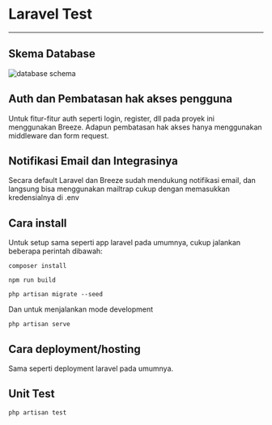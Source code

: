 # Laravel Test

---

## Skema Database
<img src="https://github.com/okanemo/M.-Iqbal-Effendi/blob/main/docs/db.png" alt="database schema">

## Auth dan Pembatasan hak akses pengguna
Untuk fitur-fitur auth seperti login, register, dll pada proyek ini menggunakan Breeze. Adapun pembatasan hak akses hanya menggunakan middleware dan form request.

## Notifikasi Email dan Integrasinya
Secara default Laravel dan Breeze sudah mendukung notifikasi email, dan langsung bisa menggunakan mailtrap cukup dengan memasukkan kredensialnya di .env

## Cara install
Untuk setup sama seperti app laravel pada umumnya, cukup jalankan beberapa perintah dibawah:
```shell
composer install
```

```shell
npm run build
```

```shell
php artisan migrate --seed
```

Dan untuk menjalankan mode development
```shell
php artisan serve
```

## Cara deployment/hosting
Sama seperti deployment laravel pada umumnya.

## Unit Test
```shell
php artisan test
```
